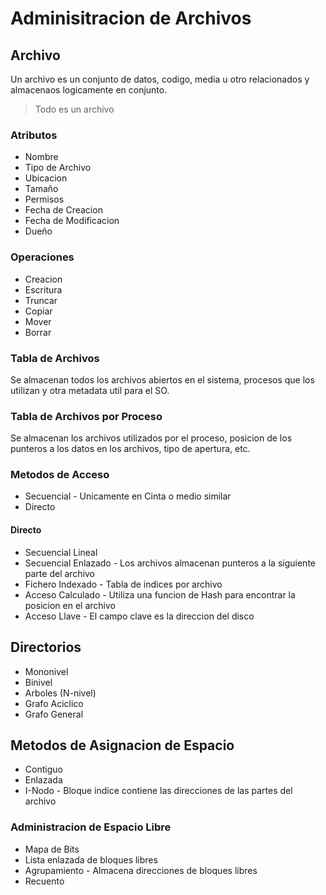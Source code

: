# Adminisitracion de Archivos

## Archivo

Un archivo es un conjunto de datos, codigo, media u otro relacionados y
almacenaos logicamente en conjunto.

> Todo es un archivo

### Atributos

* Nombre
* Tipo de Archivo
* Ubicacion
* Tamaño
* Permisos
* Fecha de Creacion
* Fecha de Modificacion
* Dueño

### Operaciones

* Creacion
* Escritura
* Truncar
* Copiar
* Mover
* Borrar

### Tabla de Archivos

Se almacenan todos los archivos abiertos en el sistema, procesos que
los utilizan y otra metadata util para el SO.

### Tabla de Archivos por Proceso

Se almacenan los archivos utilizados por el proceso, posicion de los
punteros a los datos en los archivos, tipo de apertura, etc.

### Metodos de Acceso

* Secuencial - Unicamente en Cinta o medio similar
* Directo

#### Directo

* Secuencial Lineal
* Secuencial Enlazado - Los archivos almacenan punteros a la siguiente parte del archivo
* Fichero Indexado - Tabla de indices por archivo
* Acceso Calculado - Utiliza una funcion de Hash para encontrar la posicion en el archivo
* Acceso Llave - El campo clave es la direccion del disco

## Directorios

* Mononivel
* Binivel
* Arboles (N-nivel)
* Grafo Aciclico
* Grafo General

## Metodos de Asignacion de Espacio

* Contiguo
* Enlazada
* I-Nodo - Bloque indice contiene las direcciones de las partes del archivo

### Administracion de Espacio Libre

* Mapa de Bits
* Lista enlazada de bloques libres
* Agrupamiento - Almacena direcciones de bloques libres
* Recuento
